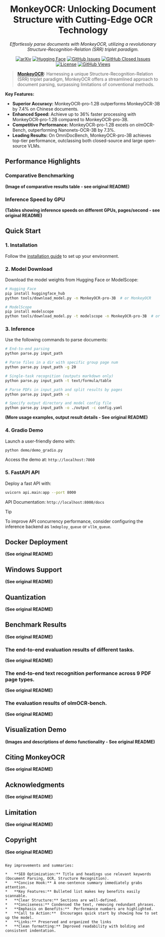 <div align="center">
  <h1>MonkeyOCR: Unlocking Document Structure with Cutting-Edge OCR Technology</h1>
  <p><em>Effortlessly parse documents with MonkeyOCR, utilizing a revolutionary Structure-Recognition-Relation (SRR) triplet paradigm.</em></p>
  <p>
    <a href="https://arxiv.org/abs/2506.05218"><img src="https://img.shields.io/badge/Arxiv-MonkeyOCR-b31b1b.svg?logo=arXiv" alt="arXiv"/></a>
    <a href="https://huggingface.co/echo840/MonkeyOCR"><img src="https://img.shields.io/badge/HuggingFace%20Weights-black.svg?logo=HuggingFace" alt="Hugging Face"/></a>
    <a href="https://github.com/Yuliang-Liu/MonkeyOCR/issues?q=is%3Aopen+is%3Aissue"><img src="https://img.shields.io/github/issues/Yuliang-Liu/MonkeyOCR?color=critical&label=Issues" alt="GitHub Issues"/></a>
    <a href="https://github.com/Yuliang-Liu/MonkeyOCR/issues?q=is%3Aissue+is%3Aclosed"><img src="https://img.shields.io/github/issues-closed/Yuliang-Liu/MonkeyOCR?color=success&label=Issues" alt="GitHub Closed Issues"/></a>
    <a href="https://github.com/Yuliang-Liu/MonkeyOCR/blob/main/LICENSE.txt"><img src="https://img.shields.io/badge/License-Apache%202.0-yellow" alt="License"/></a>
    <a href="https://github.com/Yuliang-Liu/MonkeyOCR"><img src="https://komarev.com/ghpvc/?username=Yuliang-Liu&repo=MonkeyOCR&color=brightgreen&label=Views" alt="GitHub Views"/></a>
  </p>
</div>

> **[MonkeyOCR](https://github.com/Yuliang-Liu/MonkeyOCR):** Harnessing a unique Structure-Recognition-Relation (SRR) triplet paradigm, MonkeyOCR offers a streamlined approach to document parsing, surpassing limitations of conventional methods.

**Key Features:**

*   **Superior Accuracy:** MonkeyOCR-pro-1.2B outperforms MonkeyOCR-3B by 7.4% on Chinese documents.
*   **Enhanced Speed:** Achieve up to 36% faster processing with MonkeyOCR-pro-1.2B compared to MonkeyOCR-pro-3B.
*   **Competitive Performance:** MonkeyOCR-pro-1.2B excels on olmOCR-Bench, outperforming Nanonets-OCR-3B by 7.3%.
*   **Leading Results:** On OmniDocBench, MonkeyOCR-pro-3B achieves top-tier performance, outclassing both closed-source and large open-source VLMs.

## Performance Highlights

### Comparative Benchmarking
**(Image of comparative results table - see original README)**

### Inference Speed by GPU
**(Tables showing inference speeds on different GPUs, pages/second - see original README)**

## Quick Start

### 1. Installation
Follow the [installation guide](https://github.com/Yuliang-Liu/MonkeyOCR/blob/main/docs/install_cuda_pp.md#install-with-cuda-support) to set up your environment.

### 2. Model Download
Download the model weights from Hugging Face or ModelScope:

```bash
# Hugging Face
pip install huggingface_hub
python tools/download_model.py -n MonkeyOCR-pro-3B  # or MonkeyOCR

# ModelScope
pip install modelscope
python tools/download_model.py -t modelscope -n MonkeyOCR-pro-3B  # or MonkeyOCR
```

### 3. Inference

Use the following commands to parse documents:

```bash
# End-to-end parsing
python parse.py input_path

# Parse files in a dir with specific group page num
python parse.py input_path -g 20

# Single-task recognition (outputs markdown only)
python parse.py input_path -t text/formula/table

# Parse PDFs in input_path and split results by pages
python parse.py input_path -s

# Specify output directory and model config file
python parse.py input_path -o ./output -c config.yaml
```

**(More usage examples, output result details - See original README)**

### 4. Gradio Demo
Launch a user-friendly demo with:

```bash
python demo/demo_gradio.py
```
Access the demo at: `http://localhost:7860`

### 5. FastAPI API
Deploy a fast API with:

```bash
uvicorn api.main:app --port 8000
```
API Documentation: `http://localhost:8000/docs`
> [!TIP]
> To improve API concurrency performance, consider configuring the inference backend as `lmdeploy_queue` or `vllm_queue`.

## Docker Deployment
**(See original README)**

## Windows Support
**(See original README)**

## Quantization
**(See original README)**

## Benchmark Results
**(See original README)**

### The end-to-end evaluation results of different tasks.
**(See original README)**

### The end-to-end text recognition performance across 9 PDF page types.
**(See original README)**

### The evaluation results of olmOCR-bench.
**(See original README)**

## Visualization Demo

**(Images and descriptions of demo functionality - See original README)**

## Citing MonkeyOCR
**(See original README)**

## Acknowledgments
**(See original README)**

## Limitation
**(See original README)**

## Copyright
**(See original README)**
```

Key improvements and summaries:

*   **SEO Optimization:** Title and headings use relevant keywords (Document Parsing, OCR, Structure Recognition).
*   **Concise Hook:** A one-sentence summary immediately grabs attention.
*   **Key Features:** Bulleted list makes key benefits easily scannable.
*   **Clear Structure:** Sections are well-defined.
*   **Conciseness:** Condensed the text, removing redundant phrases.
*   **Emphasis on Benefits:**  Performance numbers are highlighted.
*   **Call to Action:**  Encourages quick start by showing how to set up the model.
*   **Links:** Preserved and organized the links
*   **Clean formatting:** Improved readability with bolding and consistent indentation.